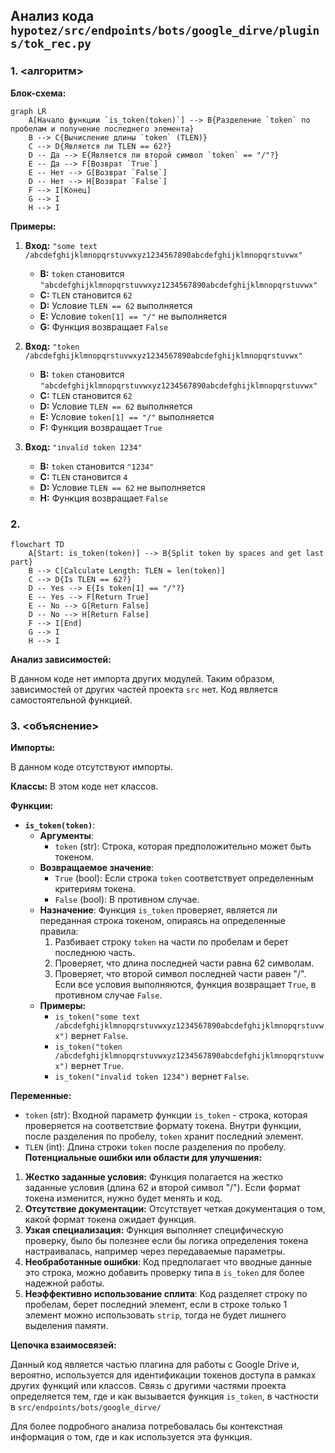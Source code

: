 ## Анализ кода `hypotez/src/endpoints/bots/google_dirve/plugins/tok_rec.py`

### 1. <алгоритм>

**Блок-схема:**

```mermaid
graph LR
    A[Начало функции `is_token(token)`] --> B{Разделение `token` по пробелам и получение последнего элемента}
    B --> C{Вычисление длины `token` (TLEN)}
    C --> D{Является ли TLEN == 62?}
    D -- Да --> E{Является ли второй символ `token` == "/"?}
    E -- Да --> F[Возврат `True`]
    E -- Нет --> G[Возврат `False`]
    D -- Нет --> H[Возврат `False`]
    F --> I[Конец]
    G --> I
    H --> I
```

**Примеры:**

1.  **Вход:** `"some text /abcdefghijklmnopqrstuvwxyz1234567890abcdefghijklmnopqrstuvwx"`

    *   **B:** `token` становится `"abcdefghijklmnopqrstuvwxyz1234567890abcdefghijklmnopqrstuvwx"`
    *   **C:** `TLEN` становится `62`
    *   **D:** Условие `TLEN == 62` выполняется
    *   **E:** Условие `token[1] == "/"` не выполняется
    *   **G:** Функция возвращает `False`

2.  **Вход:** `"token /abcdefghijklmnopqrstuvwxyz1234567890abcdefghijklmnopqrstuvwx"`
    *   **B:** `token` становится `"abcdefghijklmnopqrstuvwxyz1234567890abcdefghijklmnopqrstuvwx"`
    *   **C:** `TLEN` становится `62`
    *   **D:** Условие `TLEN == 62` выполняется
    *  **E:** Условие `token[1] == "/"`  выполняется
    *   **F:** Функция возвращает `True`

3. **Вход:** `"invalid token 1234"`
    *   **B:** `token` становится `"1234"`
    *   **C:** `TLEN` становится `4`
    *   **D:** Условие `TLEN == 62` не выполняется
    *   **H:** Функция возвращает `False`

### 2. <mermaid>

```mermaid
flowchart TD
    A[Start: is_token(token)] --> B{Split token by spaces and get last part}
    B --> C[Calculate Length: TLEN = len(token)]
    C --> D{Is TLEN == 62?}
    D -- Yes --> E{Is token[1] == "/"?}
    E -- Yes --> F[Return True]
    E -- No --> G[Return False]
    D -- No --> H[Return False]
    F --> I[End]
    G --> I
    H --> I
```

**Анализ зависимостей:**

В данном коде нет импорта других модулей. Таким образом, зависимостей от других частей проекта `src` нет. Код является самостоятельной функцией.

### 3. <объяснение>

**Импорты:**

В данном коде отсутствуют импорты.

**Классы:**
В этом коде нет классов.

**Функции:**

*   **`is_token(token)`**:
    *   **Аргументы**:
        *   `token` (str): Строка, которая предположительно может быть токеном.
    *   **Возвращаемое значение**:
        *   `True` (bool): Если строка `token` соответствует определенным критериям токена.
        *   `False` (bool): В противном случае.
    *   **Назначение**: Функция `is_token` проверяет, является ли переданная строка токеном, опираясь на определенные правила:
        1.  Разбивает строку `token` на части по пробелам и берет последнюю часть.
        2.  Проверяет, что длина последней части равна 62 символам.
        3.  Проверяет, что второй символ последней части равен "/".
            Если все условия выполняются, функция возвращает `True`, в противном случае `False`.
    *   **Примеры:**
        *   `is_token("some text /abcdefghijklmnopqrstuvwxyz1234567890abcdefghijklmnopqrstuvwx")` вернет `False`.
        *   `is_token("token /abcdefghijklmnopqrstuvwxyz1234567890abcdefghijklmnopqrstuvwx")` вернет `True`.
        *   `is_token("invalid token 1234")` вернет `False`.

**Переменные:**
* `token` (str):  Входной параметр функции `is_token` - строка, которая проверяется на соответствие формату токена. Внутри функции, после разделения по пробелу, `token` хранит последний элемент.
* `TLEN` (int):  Длина строки `token` после разделения по пробелу.
**Потенциальные ошибки или области для улучшения:**

1.  **Жестко заданные условия:** Функция полагается на жестко заданные условия (длина 62 и второй символ "/").  Если формат токена изменится, нужно будет менять и код.
2.  **Отсутствие документации:** Отсутствует четкая документация о том, какой формат токена ожидает функция.
3.  **Узкая специализация:** Функция выполняет специфическую проверку,  было бы полезнее если бы  логика определения токена настраивалась, например через  передаваемые параметры.
4.  **Необработанные ошибки**: Код предполагает что вводные данные это строка,  можно добавить проверку типа в `is_token` для более надежной работы.
5.  **Неэффективно использование сплита**: Код разделяет строку по пробелам,  берет последний элемент, если в строке только 1 элемент можно использовать `strip`, тогда не будет лишнего выделения памяти.

**Цепочка взаимосвязей:**

Данный код является частью плагина для работы с Google Drive и,  вероятно, используется для идентификации токенов доступа в рамках других функций или классов. Связь с другими частями проекта определяется тем, где и как вызывается функция `is_token`, в частности в `src/endpoints/bots/google_dirve/`

Для более подробного анализа потребовалась бы контекстная информация о том, где и как используется эта функция.